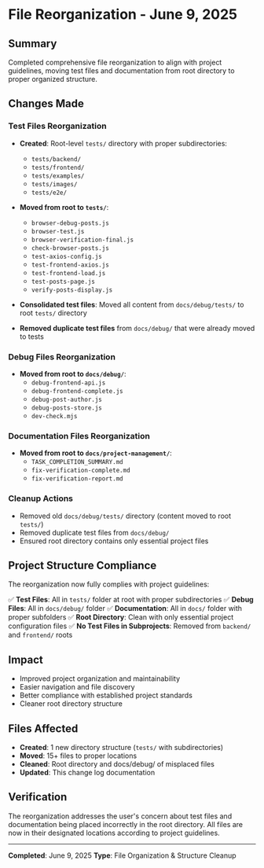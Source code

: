# File Reorganization - June 9, 2025

## Summary

Completed comprehensive file reorganization to align with project guidelines, moving test files and documentation from root directory to proper organized structure.

## Changes Made

### Test Files Reorganization

- **Created**: Root-level `tests/` directory with proper subdirectories:

  - `tests/backend/`
  - `tests/frontend/`
  - `tests/examples/`
  - `tests/images/`
  - `tests/e2e/`

- **Moved from root to `tests/`**:

  - `browser-debug-posts.js`
  - `browser-test.js`
  - `browser-verification-final.js`
  - `check-browser-posts.js`
  - `test-axios-config.js`
  - `test-frontend-axios.js`
  - `test-frontend-load.js`
  - `test-posts-page.js`
  - `verify-posts-display.js`

- **Consolidated test files**: Moved all content from `docs/debug/tests/` to root `tests/` directory
- **Removed duplicate test files** from `docs/debug/` that were already moved to tests

### Debug Files Reorganization

- **Moved from root to `docs/debug/`**:
  - `debug-frontend-api.js`
  - `debug-frontend-complete.js`
  - `debug-post-author.js`
  - `debug-posts-store.js`
  - `dev-check.mjs`

### Documentation Files Reorganization

- **Moved from root to `docs/project-management/`**:
  - `TASK_COMPLETION_SUMMARY.md`
  - `fix-verification-complete.md`
  - `fix-verification-report.md`

### Cleanup Actions

- Removed old `docs/debug/tests/` directory (content moved to root `tests/`)
- Removed duplicate test files from `docs/debug/`
- Ensured root directory contains only essential project files

## Project Structure Compliance

The reorganization now fully complies with project guidelines:

✅ **Test Files**: All in `tests/` folder at root with proper subdirectories
✅ **Debug Files**: All in `docs/debug/` folder
✅ **Documentation**: All in `docs/` folder with proper subfolders
✅ **Root Directory**: Clean with only essential project configuration files
✅ **No Test Files in Subprojects**: Removed from `backend/` and `frontend/` roots

## Impact

- Improved project organization and maintainability
- Easier navigation and file discovery
- Better compliance with established project standards
- Cleaner root directory structure

## Files Affected

- **Created**: 1 new directory structure (`tests/` with subdirectories)
- **Moved**: 15+ files to proper locations
- **Cleaned**: Root directory and docs/debug/ of misplaced files
- **Updated**: This change log documentation

## Verification

The reorganization addresses the user's concern about test files and documentation being placed incorrectly in the root directory. All files are now in their designated locations according to project guidelines.

---

**Completed**: June 9, 2025
**Type**: File Organization & Structure Cleanup
